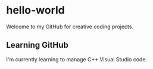 # hello-world
Welcome to my GitHub for creative coding projects. 
## Learning GitHub
I'm currently learning to manage C++ Visual Studio code.
